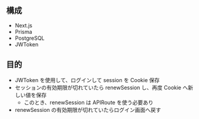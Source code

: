 ## 構成

- Next.js
- Prisma
- PostgreSQL
- JWToken

## 目的

- JWToken を使用して、ログインして session を Cookie 保存
- セッションの有効期限が切れていたら renewSession し、再度 Cookie へ新しい値を保存
  - このとき、renewSession は APIRoute を使う必要あり
- renewSession の有効期限が切れていたらログイン画面へ戻す
